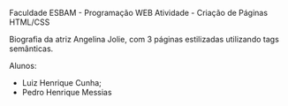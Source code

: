 Faculdade ESBAM - Programação WEB
Atividade - Criação de Páginas HTML/CSS

Biografia da atriz Angelina Jolie, com 3 páginas estilizadas utilizando tags semânticas.

Alunos:
- Luiz Henrique Cunha;
- Pedro Henrique Messias
